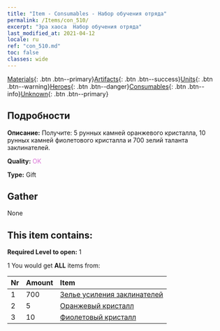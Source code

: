 ```yaml
---
title: "Item - Consumables - Набор обучения отряда"
permalink: /Items/con_510/
excerpt: "Эра хаоса  Набор обучения отряда"
last_modified_at: 2021-04-12
locale: ru
ref: "con_510.md"
toc: false
classes: wide
---
```

 [Materials](/ru/Items/){: .btn .btn--primary}[Artifacts](/ru/Items/Artifacts/){: .btn .btn--success}[Units](/ru/Items/Units/){: .btn .btn--warning}[Heroes](/ru/Items/Heroes/){: .btn .btn--danger}[Consumables](/ru/Items/Consumables/){: .btn .btn--info}[Unknown](/ru/Items/Unknown/){: .btn .btn--primary}

## Подробности
 **Описание:** Получите: 5 рунных камней оранжевого кристалла, 10 рунных камней фиолетового кристалла и 700 зелий таланта заклинателей.

 **Quality:** <span style="color: #DA70D6">OK</span>

 **Type:** Gift

## Gather

  None

## This item contains:

 **Required Level to open:** 1

 1 You would get **ALL** items  from:

  | Nr | Amount |     Item    |
  |:---|:-------|:------------|
  | 1 | 700 | [Зелье усиления заклинателей](/ru/Items/con_790/) | 
  | 2 | 5 | [Оранжевый кристалл](/ru/Items/con_730/) | 
  | 3 | 10 | [Фиолетовый кристалл](/ru/Items/con_720/) | 
